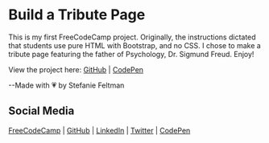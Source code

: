 # Build a Tribute Page
This is my first FreeCodeCamp project. Originally, the instructions dictated that students use pure HTML with Bootstrap, and no CSS. I chose to make a tribute page featuring the father of Psychology, Dr. Sigmund Freud. Enjoy!

View the project here: [GitHub](https://stefaniedev.github.io/freecodecamp-coursework/1-responsive-web-design-certification/8-responsive-web-design-projects/1-build-a-tribute-page/) | [CodePen](https://codepen.io/stefaniedev/pen/MXmxPd)

--Made with 💗 by Stefanie Feltman

## Social Media
[FreeCodeCamp](https://www.freecodecamp.org/portfolio/stefaniedev) |
[GitHub](https://github.com/stefaniedev) |
[LinkedIn](https://www.linkedin.com/in/stefaniefeltman/) |
[Twitter](https://twitter.com/stefaniedev) |
[CodePen](https://codepen.io/stefaniedev/)
